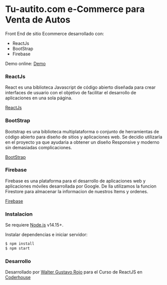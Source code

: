 # Tu-autito.com e-Commerce para Venta de Autos

Front End de sitio Ecommerce desarrollado con:
  - ReactJs
  - BootStrap
  - Firebase

Demo online: [Demo](https://github.com/wallywgr/ProyectoFinal-CoderHouse)

### ReactJs

React es una biblioteca Javascript de código abierto diseñada para crear interfaces de usuario con el objetivo de facilitar el desarrollo de aplicaciones en una sola página.

[ReactJs](https://es.reactjs.org/)

### BootStrap

Bootstrap es una biblioteca multiplataforma o conjunto de herramientas de código abierto para diseño de sitios y aplicaciones web. Se decidio utilizarla en el proyecto ya que ayudaria a obtener un diseño Responsive y moderno sin demasiadas complicaciones.

[BootStrap](https://getbootstrap.com/)

### Firebase

Firebase es una plataforma para el desarrollo de aplicaciones web y aplicaciones móviles desarrollada por Google. De lla  utilizamos la funcion Firestore para almacenar la informacion de nuestros Items y ordenes.

[Firebase](https://firebase.google.com/)

### Instalacion

Se requiere [Node.js](https://nodejs.org/) v14.15+.

Instalar dependencias e iniciar servidor:

```sh
$ npm install 
$ npm start
```

### Desarrollo

Desarrollado por [Walter Gustavo Rojo](https://github.com/wallywgr) para el Curso de ReactJS en [Coderhouse](https://www.coderhouse.com/)
